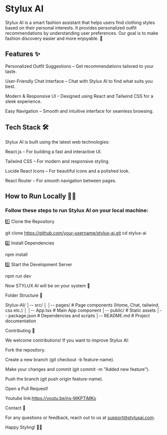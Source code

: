 # Stylux AI

Stylux AI is a smart fashion assistant that helps users find clothing styles based on their personal interests. It provides personalized outfit recommendations by understanding user preferences. Our goal is to make fashion discovery easier and more enjoyable. 💜

## Features ✨

Personalized Outfit Suggestions – Get recommendations tailored to your taste.

User-Friendly Chat Interface – Chat with Stylux AI to find what suits you best.

Modern & Responsive UI – Designed using React and Tailwind CSS for a sleek experience.

Easy Navigation – Smooth and intuitive interface for seamless browsing.

## Tech Stack 🛠️

Stylux AI is built using the latest web technologies:

React.js – For building a fast and interactive UI.

Tailwind CSS – For modern and responsive styling.

Lucide React Icons – For beautiful icons and a polished look.

React Router – For smooth navigation between pages.

## How to Run Locally 🏃‍♂️

### Follow these steps to run Stylux AI on your local machine:

1️⃣ Clone the Repository

git clone https://github.com/your-username/stylux-ai.git
cd stylux-ai

2️⃣ Install Dependencies

npm install

3️⃣ Start the Development Server

npm run dev

Now STYLUX AI will be on your system 🎉

Folder Structure 📁

Stylux-AI/
│-- src/
│   │-- pages/            # Page components (Home, Chat, tailwind, css etc.)
│   │-- App.tsx           # Main App component
│-- public/               # Static assets
│-- package.json          # Dependencies and scripts
│-- README.md             # Project documentation

Contributing 🤝

We welcome contributions! If you want to improve Stylux AI:

Fork the repository.

Create a new branch (git checkout -b feature-name).

Make your changes and commit (git commit -m "Added new feature").

Push the branch (git push origin feature-name).

Open a Pull Request!

Youtube link:https://youtu.be/ns-WKPTiMKo

Contact 📩

For any questions or feedback, reach out to us at support@styluxai.com.

Happy Styling! 💃🕺

